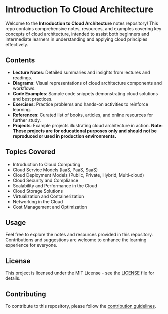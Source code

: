 # Introduction To Cloud Architecture 

Welcome to the **Introduction to Cloud Architecture** notes repository! This repo contains comprehensive notes, resources, and examples covering key concepts of cloud architecture, intended to assist both beginners and intermediate learners in understanding and applying cloud principles effectively.

## Contents

- **Lecture Notes**: Detailed summaries and insights from lectures and readings.
- **Diagrams**: Visual representations of cloud architecture components and workflows.
- **Code Examples**: Sample code snippets demonstrating cloud solutions and best practices.
- **Exercises**: Practice problems and hands-on activities to reinforce learning.
- **References**: Curated list of books, articles, and online resources for further study.
- **Projects**: Example projects illustrating cloud architecture in action. **Note: These projects are for educational purposes only and should not be reproduced or used in production environments.**

## Topics Covered

- Introduction to Cloud Computing
- Cloud Service Models (IaaS, PaaS, SaaS)
- Cloud Deployment Models (Public, Private, Hybrid, Multi-cloud)
- Cloud Security and Compliance
- Scalability and Performance in the Cloud
- Cloud Storage Solutions
- Virtualization and Containerization
- Networking in the Cloud
- Cost Management and Optimization

## Usage

Feel free to explore the notes and resources provided in this repository. Contributions and suggestions are welcome to enhance the learning experience for everyone. 

## License

This project is licensed under the MIT License - see the [LICENSE](LICENSE) file for details.

## Contributing

To contribute to this repository, please follow the [contribution guidelines](CONTRIBUTING.md).





